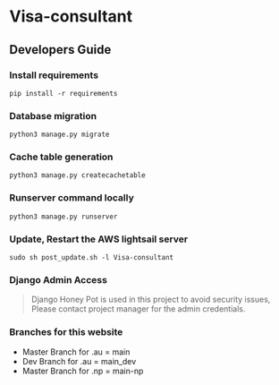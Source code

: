 # Visa-consultant

## Developers Guide
### Install requirements
`pip install -r requirements`

### Database migration
`python3 manage.py migrate`

### Cache table generation
`python3 manage.py createcachetable`

### Runserver command locally
`python3 manage.py runserver`

### Update, Restart the AWS lightsail server
`sudo sh post_update.sh -l Visa-consultant`

### Django Admin Access
> Django Honey Pot is used in this project to avoid security issues, Please contact project manager for the admin credentials.

### Branches for this website
- Master Branch for .au = main
- Dev Branch for .au = main_dev
- Master Branch for .np = main-np